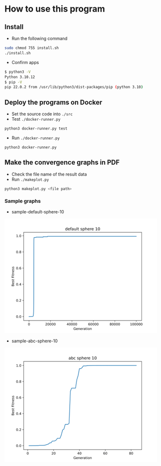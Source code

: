 # How to use this program

## Install

- Run the following command

```bash
sudo chmod 755 install.sh
./install.sh
```

- Confirm apps

```bash
$ python3 -V
Python 3.10.12
$ pip -V
pip 22.0.2 from /usr/lib/python3/dist-packages/pip (python 3.10)
```

## Deploy the programs on Docker

- Set the source code into `./src`
- Test `./docker-runner.py`

```bash
python3 docker-runner.py test
```

- Run `./docker-runner.py`

```bash
python3 docker-runner.py
```

## Make the convergence graphs in PDF

- Check the file name of the result data
- Run `./makeplot.py`

```bash
python3 makeplot.py <file path>
```

### Sample graphs

- sample-default-sphere-10

![sample-default-sphere-10](./images/sample-default-sphere-10.png)

- sample-abc-sphere-10

![sample-abc-sphere-10](./images/sample-abc-sphere-10.png)
